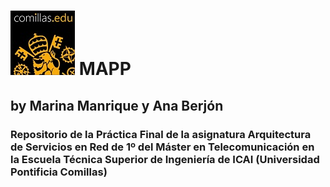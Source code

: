# ![](https://raw.githubusercontent.com/marinamlr/MAPP/master/images/logo.jpg) MAPP
## by Marina Manrique y Ana Berjón
### Repositorio de la Práctica Final de la asignatura Arquitectura de Servicios en Red de 1º del Máster en Telecomunicación en la Escuela Técnica Superior de Ingeniería de ICAI (Universidad Pontificia Comillas)



